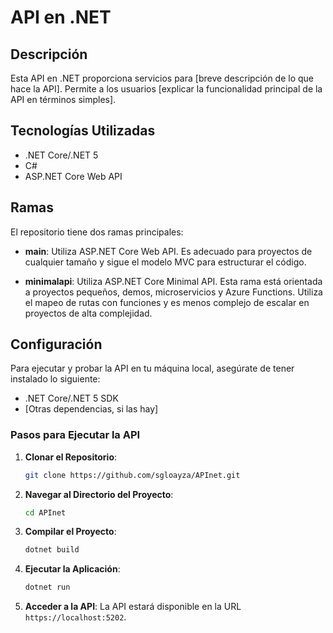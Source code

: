 # API en .NET

## Descripción
Esta API en .NET proporciona servicios para [breve descripción de lo que hace la API]. Permite a los usuarios [explicar la funcionalidad principal de la API en términos simples].

## Tecnologías Utilizadas
- .NET Core/.NET 5
- C#
- ASP.NET Core Web API

## Ramas
El repositorio tiene dos ramas principales:

- **main**: Utiliza ASP.NET Core Web API. Es adecuado para proyectos de cualquier tamaño y sigue el modelo MVC para estructurar el código.
  
- **minimalapi**: Utiliza ASP.NET Core Minimal API. Esta rama está orientada a proyectos pequeños, demos, microservicios y Azure Functions. Utiliza el mapeo de rutas con funciones y es menos complejo de escalar en proyectos de alta complejidad.

## Configuración
Para ejecutar y probar la API en tu máquina local, asegúrate de tener instalado lo siguiente:
- .NET Core/.NET 5 SDK
- [Otras dependencias, si las hay]

### Pasos para Ejecutar la API
1. **Clonar el Repositorio**: 
    ```bash
    git clone https://github.com/sgloayza/APInet.git
    ```

2. **Navegar al Directorio del Proyecto**:
    ```bash
    cd APInet
    ```

3. **Compilar el Proyecto**:
    ```bash
    dotnet build
    ```

4. **Ejecutar la Aplicación**:
    ```bash
    dotnet run
    ```

5. **Acceder a la API**:
    La API estará disponible en la URL `https://localhost:5202`.
